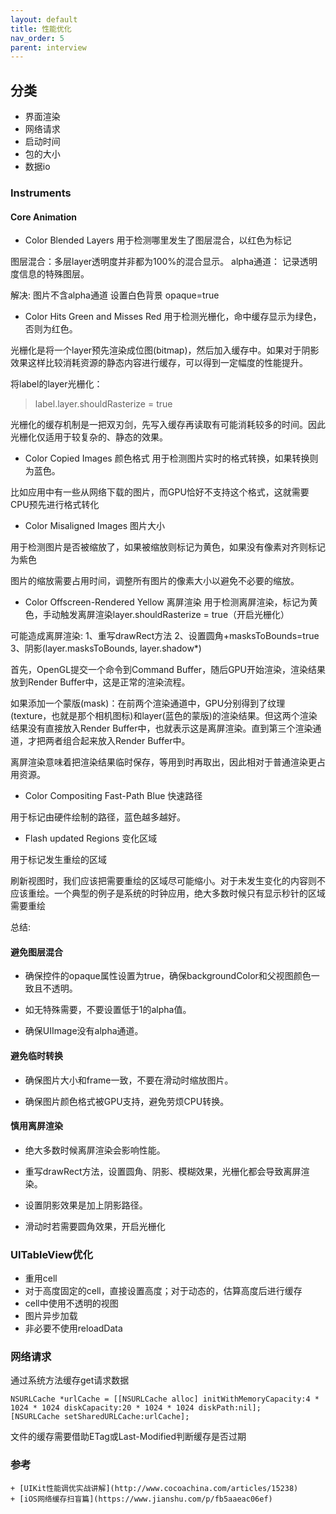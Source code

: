 ```yaml
---
layout: default
title: 性能优化
nav_order: 5
parent: interview
---
```


## 分类

- 界面渲染
- 网络请求
- 启动时间
- 包的大小
- 数据io



### Instruments

#### Core Animation

- Color Blended Layers
用于检测哪里发生了图层混合，以红色为标记

图层混合：多层layer透明度并非都为100%的混合显示。
alpha通道： 记录透明度信息的特殊图层。

解决: 
图片不含alpha通道
设置白色背景
opaque=true

- Color Hits Green and Misses Red
用于检测光栅化，命中缓存显示为绿色，否则为红色。

 光栅化是将一个layer预先渲染成位图(bitmap)，然后加入缓存中。如果对于阴影效果这样比较消耗资源的静态内容进行缓存，可以得到一定幅度的性能提升。

 将label的layer光栅化：
 > label.layer.shouldRasterize = true
 
光栅化的缓存机制是一把双刃剑，先写入缓存再读取有可能消耗较多的时间。因此光栅化仅适用于较复杂的、静态的效果。

- Color Copied Images
颜色格式
用于检测图片实时的格式转换，如果转换则为蓝色。

比如应用中有一些从网络下载的图片，而GPU恰好不支持这个格式，这就需要CPU预先进行格式转化

- Color Misaligned Images
图片大小

用于检测图片是否被缩放了，如果被缩放则标记为黄色，如果没有像素对齐则标记为紫色

图片的缩放需要占用时间，调整所有图片的像素大小以避免不必要的缩放。

- Color Offscreen-Rendered Yellow
离屏渲染
用于检测离屏渲染，标记为黄色，手动触发离屏渲染layer.shouldRasterize = true（开启光栅化）

可能造成离屏渲染:
1、重写drawRect方法
2、设置圆角+masksToBounds=true
3、阴影(layer.masksToBounds, layer.shadow*)

首先，OpenGL提交一个命令到Command Buffer，随后GPU开始渲染，渲染结果放到Render Buffer中，这是正常的渲染流程。

如果添加一个蒙版(mask)：在前两个渲染通道中，GPU分别得到了纹理(texture，也就是那个相机图标)和layer(蓝色的蒙版)的渲染结果。但这两个渲染结果没有直接放入Render Buffer中，也就表示这是离屏渲染。直到第三个渲染通道，才把两者组合起来放入Render Buffer中。

离屏渲染意味着把渲染结果临时保存，等用到时再取出，因此相对于普通渲染更占用资源。

- Color Compositing Fast-Path Blue
快速路径

用于标记由硬件绘制的路径，蓝色越多越好。

- Flash updated Regions
变化区域

用于标记发生重绘的区域

刷新视图时，我们应该把需要重绘的区域尽可能缩小。对于未发生变化的内容则不应该重绘。一个典型的例子是系统的时钟应用，绝大多数时候只有显示秒针的区域需要重绘


总结:

#### 避免图层混合

- 确保控件的opaque属性设置为true，确保backgroundColor和父视图颜色一致且不透明。

- 如无特殊需要，不要设置低于1的alpha值。

- 确保UIImage没有alpha通道。

#### 避免临时转换

- 确保图片大小和frame一致，不要在滑动时缩放图片。

- 确保图片颜色格式被GPU支持，避免劳烦CPU转换。

#### 慎用离屏渲染

- 绝大多数时候离屏渲染会影响性能。

- 重写drawRect方法，设置圆角、阴影、模糊效果，光栅化都会导致离屏渲染。

- 设置阴影效果是加上阴影路径。

- 滑动时若需要圆角效果，开启光栅化

### UITableView优化

- 重用cell
- 对于高度固定的cell，直接设置高度；对于动态的，估算高度后进行缓存
- cell中使用不透明的视图
- 图片异步加载
- 非必要不使用reloadData



### 网络请求
通过系统方法缓存get请求数据
~~~
NSURLCache *urlCache = [[NSURLCache alloc] initWithMemoryCapacity:4 * 1024 * 1024 diskCapacity:20 * 1024 * 1024 diskPath:nil];
[NSURLCache setSharedURLCache:urlCache];
~~~

文件的缓存需要借助ETag或Last-Modified判断缓存是否过期


### 参考

    + [UIKit性能调优实战讲解](http://www.cocoachina.com/articles/15238)
    + [iOS网络缓存扫盲篇](https://www.jianshu.com/p/fb5aaeac06ef)